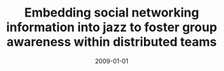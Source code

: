 ---
title: "Embedding social networking information into jazz to foster group awareness within distributed teams"
collection: publications
category: conferences
permalink: /publication/2009-01-01-Embedding-social-networking-information-into-jazz-to-foster-group-awareness-within-distributed-teams
date: 2009-01-01
venue: 'In Proc. of the 2nd International Workshop on Social Software Engineering and Applications, SoSEA &apos;09, Amsterdam, The Netherlands, August 24, 2009'
paperurl: 'https://doi.org/10.1145/1595836.1595842'
citation: ' Fabio Calefato,  Domenico Gendarmi,  Filippo Lanubile, &quot;Embedding social networking information into jazz to foster group awareness within distributed teams.&quot; <i>In Proc. of the 2nd International Workshop on Social Software Engineering and Applications, SoSEA &apos;09, Amsterdam, The Netherlands, August 24, 2009</i>, 2009. DOI: <a href="https://doi.org/10.1145/1595836.1595842">10.1145/1595836.1595842</a>.'
doi: 10.1145/1595836.1595842'
---